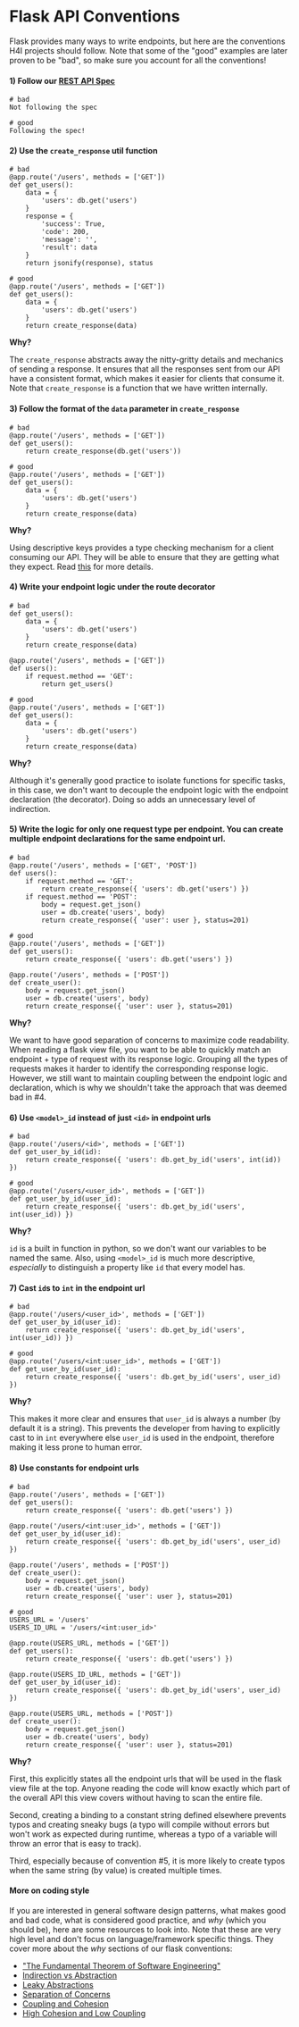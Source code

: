 # Flask API Conventions

Flask provides many ways to write endpoints, but here are the conventions H4I projects should follow. Note that some of the "good" examples are later proven to be "bad", so make sure you account for all the conventions!

#### 1\) Follow our [REST API Spec](https://github.com/hack4impact-uiuc/wiki/wiki/Our-REST-API-Specification)

```text
# bad
Not following the spec

# good
Following the spec!
```

#### 2\) Use the `create_response` util function

```text
# bad
@app.route('/users', methods = ['GET'])
def get_users():
    data = {
        'users': db.get('users')
    }
    response = {
        'success': True,
        'code': 200,
        'message': '',
        'result': data
    }
    return jsonify(response), status

# good
@app.route('/users', methods = ['GET'])
def get_users():
    data = {
        'users': db.get('users')
    }
    return create_response(data)
```

**Why?**

The `create_response` abstracts away the nitty-gritty details and mechanics of sending a response. It ensures that all the responses sent from our API have a consistent format, which makes it easier for clients that consume it. Note that `create_response` is a function that we have written internally.

#### 3\) Follow the format of the `data` parameter in `create_response`

```text
# bad
@app.route('/users', methods = ['GET'])
def get_users():
    return create_response(db.get('users'))

# good
@app.route('/users', methods = ['GET'])
def get_users():
    data = {
        'users': db.get('users')
    }
    return create_response(data)
```

**Why?**

Using descriptive keys provides a type checking mechanism for a client consuming our API. They will be able to ensure that they are getting what they expect. Read [this](https://medium.com/@shazow/how-i-design-json-api-responses-71900f00f2db) for more details.

#### 4\) Write your endpoint logic under the route decorator

```text
# bad
def get_users():
    data = {
        'users': db.get('users')
    }
    return create_response(data)

@app.route('/users', methods = ['GET'])
def users():
    if request.method == 'GET':
        return get_users()

# good
@app.route('/users', methods = ['GET'])
def get_users():
    data = {
        'users': db.get('users')
    }
    return create_response(data)
```

**Why?**

Although it's generally good practice to isolate functions for specific tasks, in this case, we don't want to decouple the endpoint logic with the endpoint declaration \(the decorator\). Doing so adds an unnecessary level of indirection.

#### 5\) Write the logic for only one request type per endpoint. You can create multiple endpoint declarations for the same endpoint url.

```text
# bad
@app.route('/users', methods = ['GET', 'POST'])
def users():
    if request.method == 'GET':
        return create_response({ 'users': db.get('users') })
    if request.method == 'POST':
        body = request.get_json()
        user = db.create('users', body)
        return create_response({ 'user': user }, status=201)

# good
@app.route('/users', methods = ['GET'])
def get_users():
    return create_response({ 'users': db.get('users') })

@app.route('/users', methods = ['POST'])
def create_user():
    body = request.get_json()
    user = db.create('users', body)
    return create_response({ 'user': user }, status=201)
```

**Why?**

We want to have good separation of concerns to maximize code readability. When reading a flask view file, you want to be able to quickly match an endpoint + type of request with its response logic. Grouping all the types of requests makes it harder to identify the corresponding response logic. However, we still want to maintain coupling between the endpoint logic and declaration, which is why we shouldn't take the approach that was deemed bad in \#4.

#### 6\) Use `<model>_id` instead of just `<id>` in endpoint urls

```text
# bad
@app.route('/users/<id>', methods = ['GET'])
def get_user_by_id(id):
    return create_response({ 'users': db.get_by_id('users', int(id)) })

# good
@app.route('/users/<user_id>', methods = ['GET'])
def get_user_by_id(user_id):
    return create_response({ 'users': db.get_by_id('users', int(user_id)) })
```

**Why?**

`id` is a built in function in python, so we don't want our variables to be named the same. Also, using `<model>_id` is much more descriptive, _especially_ to distinguish a property like `id` that every model has.

#### 7\) Cast `id`s to `int` in the endpoint url

```text
# bad
@app.route('/users/<user_id>', methods = ['GET'])
def get_user_by_id(user_id):
    return create_response({ 'users': db.get_by_id('users', int(user_id)) })

# good
@app.route('/users/<int:user_id>', methods = ['GET'])
def get_user_by_id(user_id):
    return create_response({ 'users': db.get_by_id('users', user_id) })
```

**Why?**

This makes it more clear and ensures that `user_id` is always a number \(by default it is a string\). This prevents the developer from having to explicitly cast to in `int` everywhere else `user_id` is used in the endpoint, therefore making it less prone to human error.

#### 8\) Use constants for endpoint urls

```text
# bad
@app.route('/users', methods = ['GET'])
def get_users():
    return create_response({ 'users': db.get('users') })

@app.route('/users/<int:user_id>', methods = ['GET'])
def get_user_by_id(user_id):
    return create_response({ 'users': db.get_by_id('users', user_id) })

@app.route('/users', methods = ['POST'])
def create_user():
    body = request.get_json()
    user = db.create('users', body)
    return create_response({ 'user': user }, status=201)

# good
USERS_URL = '/users'
USERS_ID_URL = '/users/<int:user_id>'

@app.route(USERS_URL, methods = ['GET'])
def get_users():
    return create_response({ 'users': db.get('users') })

@app.route(USERS_ID_URL, methods = ['GET'])
def get_user_by_id(user_id):
    return create_response({ 'users': db.get_by_id('users', user_id) })

@app.route(USERS_URL, methods = ['POST'])
def create_user():
    body = request.get_json()
    user = db.create('users', body)
    return create_response({ 'user': user }, status=201)
```

**Why?**

First, this explicitly states all the endpoint urls that will be used in the flask view file at the top. Anyone reading the code will know exactly which part of the overall API this view covers without having to scan the entire file.

Second, creating a binding to a constant string defined elsewhere prevents typos and creating sneaky bugs \(a typo will compile without errors but won't work as expected during runtime, whereas a typo of a variable will throw an error that is easy to track\).

Third, especially because of convention \#5, it is more likely to create typos when the same string \(by value\) is created multiple times.

#### More on coding style

If you are interested in general software design patterns, what makes good and bad code, what is considered good practice, and _why_ \(which you should be\), here are some resources to look into. Note that these are very high level and don't focus on language/framework specific things. They cover more about the _why_ sections of our flask conventions:

* ["The Fundamental Theorem of Software Engineering"](https://en.wikipedia.org/wiki/Fundamental_theorem_of_software_engineering)
* [Indirection vs Abstraction](https://softwareengineering.stackexchange.com/questions/111756/what-is-the-difference-between-layer-of-abstraction-and-level-of-indirection)
* [Leaky Abstractions](https://youtu.be/gRsyY0kzXfw)
* [Separation of Concerns](https://youtu.be/0ZNIQOO2sfA)
* [Coupling and Cohesion](https://stackoverflow.com/questions/39946/coupling-and-cohesion)
* [High Cohesion and Low Coupling](https://stackoverflow.com/questions/3085285/cohesion-coupling)

